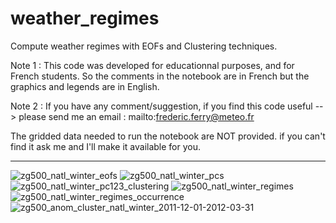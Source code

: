 # weather_regimes
Compute weather regimes with EOFs and Clustering techniques.

Note 1 : This code was developed for educationnal purposes, and for French students. So the comments in the notebook are in French but the graphics and legends are in English.

Note 2 : If you have any comment/suggestion, if you find this code useful --> please send me an email : mailto:frederic.ferry@meteo.fr

The gridded data needed to run the notebook are NOT provided. if you can't find it ask me and I'll make it available for you.

--------------------------------------------------------------------------------------------------------------------------------------------------


![zg500_natl_winter_eofs](https://user-images.githubusercontent.com/76565450/162587432-3571e6ca-4e9b-42c0-b8e9-116b400f3aad.png)
![zg500_natl_winter_pcs](https://user-images.githubusercontent.com/76565450/162587440-83b24964-27b5-44ad-9804-e73a9307face.png)
![zg500_natl_winter_pc123_clustering](https://user-images.githubusercontent.com/76565450/162587455-6d867c20-e147-4c01-8765-e988f29c5576.png)
![zg500_natl_winter_regimes](https://user-images.githubusercontent.com/76565450/162587462-ac143eba-d7dd-4065-b3d3-adcee87519db.png)
![zg500_natl_winter_regimes_occurrence](https://user-images.githubusercontent.com/76565450/162587479-9b5a76b0-79a0-44a8-be68-ec3a375cac3f.png)
![zg500_anom_cluster_natl_winter_2011-12-01-2012-03-31](https://user-images.githubusercontent.com/76565450/162587512-52bab75a-3d29-476b-af44-fc8ad4c670d3.gif)
